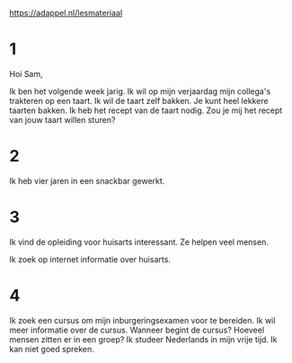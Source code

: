 https://adappel.nl/lesmateriaal

# 1

Hoi Sam,

Ik ben het volgende week jarig.
Ik wil op mijn verjaardag mijn collega's trakteren op een taart.
Ik wil de taart zelf bakken.
Je kunt heel lekkere taarten bakken.
Ik heb het recept van de taart nodig.
Zou je mij het recept van jouw taart willen sturen?


# 2

Ik heb vier jaren in een snackbar gewerkt.


# 3

Ik vind de opleiding voor huisarts interessant.
Ze helpen veel mensen.

Ik zoek op internet informatie over huisarts.

# 4

Ik zoek een cursus om mijn inburgeringsexamen voor te bereiden.
Ik wil meer informatie over de cursus.
Wanneer begint de cursus?
Hoeveel mensen zitten er in een groep?
Ik studeer Nederlands in mijn vrije tijd.
Ik kan niet goed spreken.
